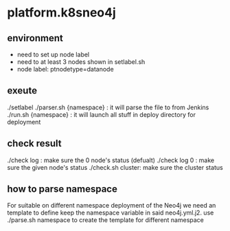 # platform.k8sneo4j

## environment
 * need to set up node label
 * need to at least 3 nodes shown in setlabel.sh
 * node label: ptnodetype=datanode

## exeute
 ./setlabel 
 ./parser.sh {namespace} : it will parse the file to from Jenkins
 ./run.sh {namespace} : it will launch all stuff in deploy directory for deployment

## check result
./check log : make sure the 0 node's status (defualt)
./check log 0 : make sure the given node's status
./check.sh cluster: make sure the cluster status

## how to parse namespace 
For suitable on different namespace deployment of the Neo4j
we need an template to define keep the namespace variable in said neo4j.yml.j2. 
use ./parse.sh namespace 
to create the template for different namespace



